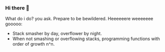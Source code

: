 ### Hi there 👋

What do i do? you ask. Prepare to be bewildered. Heeeeeere weeeeeee gooooo:
  - Stack smasher by day, overflower by night. 
  - When not smashing or overflowing stacks, programming functions with order of growth n^n.
